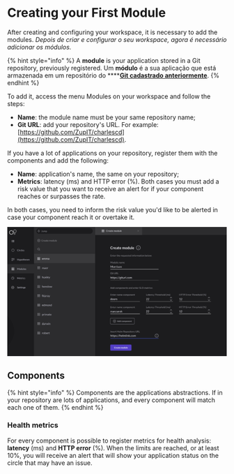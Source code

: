 # Creating your First Module

After creating and configuring your workspace, it is necessary to add the modules. _Depois de criar e configurar o seu workspace, agora é necessário adicionar os módulos._ 

{% hint style="info" %}
A **module** is your application stored in a Git repository, previously registered. Um **módulo** é a sua aplicação que está armazenada em um repositório do ****[**Git cadastrado anteriormente**](defining-a-workspace/github.md).
{% endhint %}

To add it, access the menu Modules on your workspace and follow the steps:

* **Name**: the module name must be your same repository name; 
* **Git URL**:  add your repository's URL. For example: [https://github.com/ZupIT/charlescd](https://github.com/ZupIT/charlescd).

If you have a lot of applications on your repository, register them with the components and add the following: 

* **Name**: application's name, the same on your repository;
* **Metrics**: latency \(ms\) and HTTP error \(%\). Both cases you must add a risk value that you want to receive an alert for if your component reaches or surpasses the rate. 

In both cases, you need to inform the risk value you'd like to be alerted in case your component reach it or overtake it. 

![Creating a module screen](../.gitbook/assets/criac-a-o-de-modulo.png)

## Components

{% hint style="info" %}
Components are the applications abstractions. If in your repository are lots of applications, and every component will match each one of them.
{% endhint %}

### Health metrics

For every component is possible to register metrics for health analysis: **latency** \(ms\) and **HTTP error** \(%\). When the limits are reached, or at least 10%, you will receive an alert that will show your  application status on the circle that may have an issue. 

